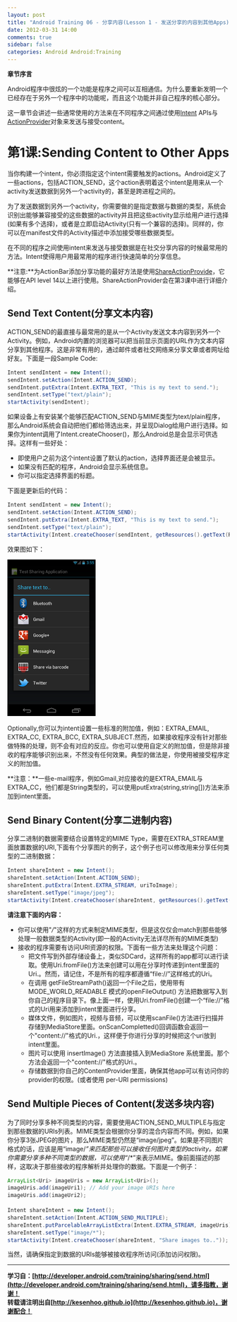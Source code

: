 ```yaml
---
layout: post
title: "Android Training 06 - 分享内容(Lesson 1 - 发送分享的内容到其他Apps)"
date: 2012-03-31 14:00
comments: true
sidebar: false
categories: Android Android:Training
---
```


**章节序言**

Android程序中很炫的一个功能是程序之间可以互相通信。为什么要重新发明一个已经存在于另外一个程序中的功能呢，而且这个功能并非自己程序的核心部分。

这一章节会讲述一些通常使用的方法来在不同程序之间通过使用[Intent](https://developer.android.com/reference/android/content/Intent.html) APIs与[ActionProvider](https://developer.android.com/reference/android/view/ActionProvider.html)对象来发送与接受content。

<!-- more -->

# 第1课:Sending Content to Other Apps
当你构建一个intent，你必须指定这个intent需要触发的actions。Android定义了一些actions，包括ACTION_SEND，这个action表明着这个intent是用来从一个activity发送数据到另外一个activity的，甚至是跨进程之间的。

为了发送数据到另外一个activity，你需要做的是指定数据与数据的类型，系统会识别出能够兼容接受的这些数据的activity并且把这些activity显示给用户进行选择(如果有多个选择)，或者是立即启动Activity(只有一个兼容的选择)。同样的，你可以在manifest文件的Activity描述中添加接受哪些数据类型。

在不同的程序之间使用intent来发送与接受数据是在社交分享内容的时候最常用的方法。Intent使得用户用最常用的程序进行快速简单的分享信息。

**注意:**为ActionBar添加分享功能的最好方法是使用[ShareActionProvide](https://developer.android.com/reference/android/widget/ShareActionProvider.html)，它能够在API level 14以上进行使用。ShareActionProvider会在第3课中进行详细介绍。

## Send Text Content(分享文本内容)
ACTION_SEND的最直接与最常用的是从一个Activity发送文本内容到另外一个Activity。例如，Android内置的浏览器可以把当前显示页面的URL作为文本内容分享到其他程序。这是非常有用的，通过邮件或者社交网络来分享文章或者网址给好友。下面是一段Sample Code:
```java
Intent sendIntent = new Intent();
sendIntent.setAction(Intent.ACTION_SEND);
sendIntent.putExtra(Intent.EXTRA_TEXT, "This is my text to send.");
sendIntent.setType("text/plain");
startActivity(sendIntent);
```
如果设备上有安装某个能够匹配ACTION_SEND与MIME类型为text/plain程序，那么Android系统会自动把他们都给筛选出来，并呈现Dialog给用户进行选择。如果你为intent调用了Intent.createChooser()，那么Android总是会显示可供选择。这样有一些好处：  
* 即使用户之前为这个intent设置了默认的action，选择界面还是会被显示。
* 如果没有匹配的程序，Android会显示系统信息。
* 你可以指定选择界面的标题。

下面是更新后的代码：
```java
Intent sendIntent = new Intent();
sendIntent.setAction(Intent.ACTION_SEND);
sendIntent.putExtra(Intent.EXTRA_TEXT, "This is my text to send.");
sendIntent.setType("text/plain");
startActivity(Intent.createChooser(sendIntent, getResources().getText(R.string.send_to));
```
效果图如下：

![share-text-screenshot.png](/images/articles/share-text-screenshot.png "Figure 1. Screenshot of ACTION_SEND intent chooser on a handset.")

Optionally,你可以为intent设置一些标准的附加值，例如：EXTRA_EMAIL, EXTRA_CC, EXTRA_BCC, EXTRA_SUBJECT.然而，如果接收程序没有针对那些做特殊的处理，则不会有对应的反应。你也可以使用自定义的附加值，但是除非接收的程序能够识别出来，不然没有任何效果。典型的做法是，你使用被接受程序定义的附加值。

**注意：**一些e-mail程序，例如Gmail,对应接收的是EXTRA_EMAIL与EXTRA_CC，他们都是String类型的，可以使用putExtra(string,string[])方法来添加到intent里面。

## Send Binary Content(分享二进制内容)
分享二进制的数据需要结合设置特定的MIME Type，需要在EXTRA_STREAM里面放置数据的URI,下面有个分享图片的例子，这个例子也可以修改用来分享任何类型的二进制数据：
```java
Intent shareIntent = new Intent();  
shareIntent.setAction(Intent.ACTION_SEND);  
shareIntent.putExtra(Intent.EXTRA_STREAM, uriToImage);  
shareIntent.setType("image/jpeg");  
startActivity(Intent.createChooser(shareIntent, getResources().getText(R.string.send_to)));  
```
**请注意下面的内容：**

* 你可以使用"*/*"这样的方式来制定MIME类型，但是这仅仅会match到那些能够处理一般数据类型的Activity(即一般的Activity无法详尽所有的MIME类型)
* 接收的程序需要有访问URI资源的权限。下面有一些方法来处理这个问题：
	* 把文件写到外部存储设备上，类似SDCard，这样所有的app都可以进行读取。使用Uri.fromFile()方法来创建可以用在分享时传递到intent里面的Uri.。然而，请记住，不是所有的程序都遵循“file://”这样格式的Uri。
	* 在调用 getFileStreamPath()返回一个File之后，使用带有MODE_WORLD_READABLE 模式的openFileOutput() 方法把数据写入到你自己的程序目录下。像上面一样，使用Uri.fromFile()创建一个“file://”格式的Uri用来添加到intent里面进行分享。
	* 媒体文件，例如图片，视频与音频，可以使用scanFile()方法进行扫描并存储到MediaStore里面。onScanCompletted()回调函数会返回一个"content://"格式的Uri.，这样便于你进行分享的时候把这个uri放到intent里面。
	* 图片可以使用 insertImage() 方法直接插入到MediaStore 系统里面。那个方法会返回一个"content://"格式的Uri.。
	* 存储数据到你自己的ContentProvider里面，确保其他app可以有访问你的provider的权限。(或者使用 per-URI permissions)

## Send Multiple Pieces of Content(发送多块内容)
为了同时分享多种不同类型的内容，需要使用ACTION_SEND_MULTIPLE与指定到那些数据的URIs列表。MIME类型会根据你分享的混合内容而不同。例如，如果你分享3张JPEG的图片，那么MIME类型仍然是“image/jpeg”。如果是不同图片格式的话，应该是用“image/*”来匹配那些可以接收任何图片类型的activity。如果你需要分享多种不同类型的数据，可以使用“*/*”来表示MIME。像前面描述的那样，这取决于那些接收的程序解析并处理你的数据。下面是一个例子：
```java
ArrayList<Uri> imageUris = new ArrayList<Uri>();  
imageUris.add(imageUri1); // Add your image URIs here  
imageUris.add(imageUri2);  
  
Intent shareIntent = new Intent();  
shareIntent.setAction(Intent.ACTION_SEND_MULTIPLE);  
shareIntent.putParcelableArrayListExtra(Intent.EXTRA_STREAM, imageUris);  
shareIntent.setType("image/*");  
startActivity(Intent.createChooser(shareIntent, "Share images to.."));  
```
当然，请确保指定到数据的URIs能够被接收程序所访问(添加访问权限)。

*********************************
**学习自：[http://developer.android.com/training/sharing/send.html](http://developer.android.com/training/sharing/send.html)，请多指教，谢谢！**  
**转载请注明出自[http://kesenhoo.github.io](http://kesenhoo.github.io)，谢谢配合！**






